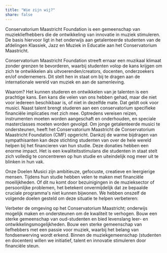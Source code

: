 ```yaml
---
title: "Wie zijn wij?"
share: false 
---
```


Conservatorium Maastricht Foundation is een gemeenschap van muziekliefhebbers die de ontwikkeling van innovatie in muziek stimuleren. De basis hiervoor ligt in het onderwijs aan getalenteerde studenten van de afdelingen Klassiek, Jazz en Muziek in Educatie aan het Conservatorium Maastricht.

Conservatorium Maastricht Foundation streeft ernaar een muzikaal klimaat zonder grenzen te bevorderen, waarbij studenten volop de kans krijgen om zich te ontwikkelen als uitvoerenden/creators, docenten, onderzoekers en/of ondernemers. Dit stelt hen in staat om bij te dragen aan de internationale wereld van muziek en aan de samenleving.

Waarom?
Het kunnen studeren en ontwikkelen van je talenten is een prachtige kans. Een kans die velen van ons hebben gehad, maar die niet voor iedereen beschikbaar is, of niet in dezelfde mate. Dat geldt ook voor musici. Naast talent brengt studeren aan een conservatorium specifieke financiële implicaties met zich mee. Optredens vereisen reizen, instrumenten moeten worden aangeschaft en onderhouden, en speciale masterclasses moeten worden gevolgd.
Om jonge getalenteerde musici te ondersteunen, heeft het Conservatorium Maastricht de Conservatorium Maastricht Foundation (CMF) opgericht. Dankzij de warme bijdragen van sympathisanten kan deze stichting studenten van over de hele wereld helpen bij het financieren van hun studie. Deze donaties hebben een enorme impact. Het is een kwaliteitsstimulans die studenten in staat stelt zich volledig te concentreren op hun studie en uiteindelijk nog meer uit te blinken in hun vak.

Onze Doelen
Musici zijn ambitieuze, gefocuste, creatieve en leergierige mensen. Tijdens hun studie hebben velen te maken met financiële moeilijkheden. Of dit nu komt door bezuinigingen in de muzieksector of persoonlijke problemen, het betekent onvermijdelijk dat ze bepaalde cruciale programma's niet kunnen bijwonen. We hebben onszelf de volgende doelen gesteld om deze situatie te helpen verbeteren:

Verbeter de omgeving op het Conservatorium Maastricht; onderwijs mogelijk maken en ondersteunen om de kwaliteit te verhogen.
Bouw een sterke gemeenschap van oud-studenten en bied levenslang leer- en ontwikkelingsmogelijkheden.
Bouw een sterke gemeenschap van liefhebbers met een passie voor muziek, waarbij het belang van fondsenwerving wordt erkend.
Binnen de muziekgemeenschap (studenten en docenten) willen we initiatief, talent en innovatie stimuleren door financiële steun.